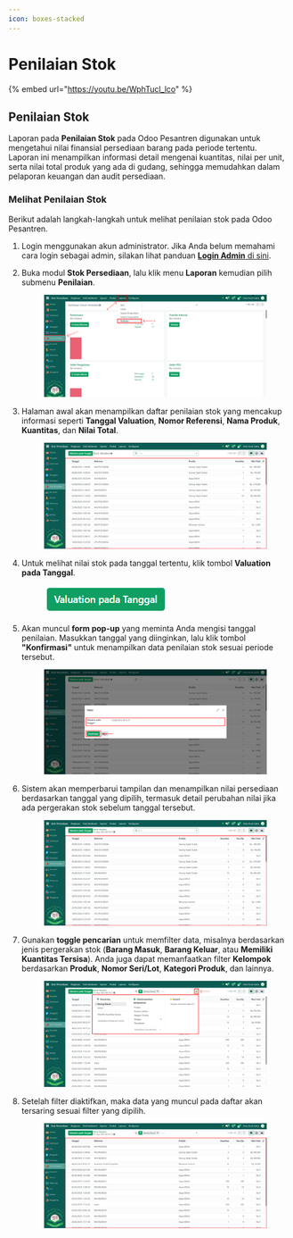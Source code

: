 ```yaml
---
icon: boxes-stacked
---
```


# Penilaian Stok

{% embed url="https://youtu.be/WphTucl_lco" %}

## Penilaian Stok

Laporan pada **Penilaian Stok** pada Odoo Pesantren digunakan untuk mengetahui nilai finansial persediaan barang pada periode tertentu. Laporan ini menampilkan informasi detail mengenai kuantitas, nilai per unit, serta nilai total produk yang ada di gudang, sehingga memudahkan dalam pelaporan keuangan dan audit persediaan.

### Melihat Penilaian Stok

Berikut adalah langkah-langkah untuk melihat penilaian stok pada Odoo Pesantren.

1. Login menggunakan akun administrator. Jika Anda belum memahami cara login sebagai admin, silakan lihat panduan [**Login Admin** di sini](../../panduan-login/login-admin.md).
2.  Buka modul **Stok Persediaan**, lalu klik menu **Laporan** kemudian pilih submenu **Penilaian**.

    <figure><img src="../../.gitbook/assets/images-737.png" alt=""><figcaption></figcaption></figure>


3.  Halaman awal akan menampilkan daftar penilaian stok yang mencakup informasi seperti **Tanggal Valuation**, **Nomor Referensi**, **Nama Produk**, **Kuantitas**, dan **Nilai Total**.

    <figure><img src="../../.gitbook/assets/images-738.png" alt=""><figcaption></figcaption></figure>


4.  Untuk melihat nilai stok pada tanggal tertentu, klik tombol **Valuation pada Tanggal**.

    <figure><img src="../../.gitbook/assets/images-739.png" alt=""><figcaption></figcaption></figure>


5.  Akan muncul **form pop-up** yang meminta Anda mengisi tanggal penilaian. Masukkan tanggal yang diinginkan, lalu klik tombol **"Konfirmasi"** untuk menampilkan data penilaian stok sesuai periode tersebut.

    <figure><img src="../../.gitbook/assets/images-740.png" alt=""><figcaption></figcaption></figure>


6.  Sistem akan memperbarui tampilan dan menampilkan nilai persediaan berdasarkan tanggal yang dipilih, termasuk detail perubahan nilai jika ada pergerakan stok sebelum tanggal tersebut.

    <figure><img src="../../.gitbook/assets/images-741.png" alt=""><figcaption></figcaption></figure>


7.  Gunakan **toggle pencarian** untuk memfilter data, misalnya berdasarkan jenis pergerakan stok (**Barang Masuk**, **Barang Keluar**, atau **Memiliki Kuantitas Tersisa**). Anda juga dapat memanfaatkan filter **Kelompok** berdasarkan **Produk**, **Nomor Seri/Lot**, **Kategori Produk**, dan lainnya.

    <figure><img src="../../.gitbook/assets/images-742.png" alt=""><figcaption></figcaption></figure>


8.  Setelah filter diaktifkan, maka data yang muncul pada daftar akan tersaring sesuai filter yang dipilih.

    <figure><img src="../../.gitbook/assets/images-743.png" alt=""><figcaption></figcaption></figure>
